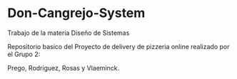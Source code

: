 # Don-Cangrejo-System

Trabajo de la materia Diseño de Sistemas

Repositorio basico del Proyecto de delivery de pizzeria online realizado por el Grupo 2:

Prego, Rodriguez, Rosas y Vlaeminck.
